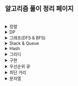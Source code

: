 ## 알고리즘 풀이 정리 페이지


</br>

<details>
  <summary>정렬</summary>

| No. | Title | Site | Level | Review |
|-----|-------|------|-------|--------|
| 8979 | [올림픽](https://www.acmicpc.net/problem/8979) | 백준 | 🥈 S5 | [📝](./sliver/8979_올림픽.md) |
| 10431 | [줄세우기](https://www.acmicpc.net/problem/10431) | 백준 | 🥈 S5 | [📝](./sliver/10431_줄세우기.md) |

</details>

<details>
  <summary>DP</summary>

| No. | Title | Site | Level | Review |
|-----|-------|------|-------|--------|
| 9655 | [돌 게임](https://www.acmicpc.net/problem/9655) | 백준 | 🥈 S5 | [📝](./dp/11726_2xn타일링.md) |
| 2839 | [설탕 배달](https://www.acmicpc.net/problem/2839) | 백준 | 🥈 S4 | [📝](./dp/2839_설탕배달.md) |
| 1463 | [1로 만들기](https://www.acmicpc.net/problem/1463) | 백준 | 🥈 S3 | [📝](./dp/1463_1로%20만들기.md) |
| 11726 | [2xn 타일링](https://www.acmicpc.net/problem/11726) | 백준 | 🥈 S3 | [📝](./dp/11726_2xn타일링.md) |

</details>

<details>
  <summary>그래프(DFS & BFS)</summary>

| No. | Title | Site | Level | Review | Solution |
|-----|-------|------|-------|--------|----------|
| 11724 | [연결요소의 개수](https://www.acmicpc.net/problem/11724) | 백준 | 🥈 S4 | [📝](./sliver/11724_연결요소의개수.md) | DFS |
| 10451 | [순열 사이클](https://www.acmicpc.net/problem/10451) | 백준 | 🥈 S3 | [📝](./sliver/10451_순열사이클.md) | DFS |
| 1260 | [DFS와 BFS](https://www.acmicpc.net/problem/1260) | 백준 | 🥈 S2 | [📝](./sliver/1260_DFS와BFS.md) | DFS & BFS |
| 1389 | [케빈 베이컨의 6단계 법칙](https://www.acmicpc.net/problem/1389) | 백준 | 🥈 S1 | [📝](./sliver/1389_케빈베이컨의6단계법칙.md) | BFS |
| 1697 | [숨바꼭질](https://www.acmicpc.net/problem/1697) | 백준 | 🥈 S1 | [📝](./sliver/1697_숨바꼭질.md) | BFS |
| 2178 | [미로 탐색](https://www.acmicpc.net/problem/2178) | 백준 | 🥈 S1 | [📝](./sliver/2178_미로탐색.md) | BFS |
| 2667 | [단지번호붙이기](https://www.acmicpc.net/problem/2667) | 백준 | 🥈 S1 | [📝](./sliver/2667_단지번호붙이기.md) | DFS |
| 13023 | [ABCDE](https://www.acmicpc.net/problem/13023) | 백준 | 🥇 G5 | [📝](./gold/13023_ABCDE.md) | 백트래킹 |
| 1717 | [집합의 표현](https://www.acmicpc.net/problem/1717) | 백준 | 🥇 G5 | [📝](./gold/1717_집합의표현.md) | Union-Find |
| 13549 | [숨바꼭질3](https://www.acmicpc.net/problem/13549) | 백준 | 🥇 G5 | [📝](./gold/13549_숨바꼭질3.md) | BFS |
| 1068 | [트리](https://www.acmicpc.net/problem/1068) | 백준 | 🥇 G5 | [📝](./gold/1068_트리_dfs.md) | DFS |
| 1707 | [이분 그래프](https://www.acmicpc.net/problem/1707) | 백준 | 🥇 G4 | [📝](./gold/1707_이분그래프_bfs.md) | BFS |
| 1707 | [이분 그래프](https://www.acmicpc.net/problem/1707) | 백준 | 🥇 G4 | [📝](./gold/1707_이분그래프_dfs.md) | DFS |
| 9109 | [DSLR](https://www.acmicpc.net/problem/9109) | 백준 | 🥇 G4 | [📝](./gold/9019.DSLR.md) | BFS |
| 5427 | [불](https://www.acmicpc.net/problem/5427) | 백준 | 🥇 G4 | [📝](./gold/5427_불.md) | BFS |
| 2573 | [빙산](https://www.acmicpc.net/problem/2573) | 백준 | 🥇 G4 | [📝](./gold/2573_빙산.md) | BFS |
| 2636 | [치즈](https://www.acmicpc.net/problem/2636) | 백준 | 🥇 G4 | [📝](./gold/2636_치즈.md) | BFS |
| 3055 | [탈출](https://www.acmicpc.net/problem/3055) | 백준 | 🥇 G4 | [📝](./gold/3055_탈출.md) | BFS |
| 1043 | [거짓말](https://www.acmicpc.net/problem/1043) | 백준 | 🥇 G4 | [📝](./gold/1043_거짓말.md) | DFS |
| 2206 | [벽 부수고 이동하기](https://www.acmicpc.net/problem/2206) | 백준 | 🥇 G3 | [📝](./gold/2206_벽부수고이동하기.md) | BFS |
| 4179 | [불!](https://www.acmicpc.net/problem/4179) | 백준 | 🥇 G3 | [📝](./gold/4179_불!.md) | BFS |
</details>

<details>
  <summary>Stack & Queue</summary>

| No. | Title | Site | Level | Review | Solution |
|-----|-------|------|-------|--------|----------|
| 12605 | [단어순서 뒤집기](https://www.acmicpc.net/problem/12605) | 백준 | 🥉 B2 | [📝](./bronze/12605_단어순서뒤집기.md) | Stack |
| 10773 | [제로](https://www.acmicpc.net/problem/10773) | 백준 | 🥈 S4 | [📝](./sliver/10773_제로.md) | Stack |
| 10845 | [큐](https://www.acmicpc.net/problem/10845) | 백준 | 🥈 S4 | [📝](./sliver/10845_큐.md) | Queue |
| 9012 | [괄호](https://www.acmicpc.net/problem/9012) | 백준 | 🥈 S4 | [📝](./sliver/9012_괄호.md) | Stack |
| 28278 | [스택 2](https://www.acmicpc.net/problem/28278) | 백준 | 🥈 S4 | [📝](./sliver/28278_스택2.md) | Stack |
| 1406 | [에디터](https://www.acmicpc.net/problem/1406) | 백준 | 🥈 S2 | [📝](./sliver/1406_에디터.md) | Stack |

</details>

<details>
  <summary>Hash</summary>

| No. | Title | Site | Level | Review |
|-----|-------|------|-------|--------|
| 11723 | [집합](https://www.acmicpc.net/problem/11723) | 백준 | 🥈 S3 | [📝](./sliver/11723_집합.md) |

</details>

<details>
  <summary>그리디</summary>

| No. | Title | Site | Level | Review |
|-----|-------|------|-------|--------|
| 1541 | [잃어버린 괄호](https://www.acmicpc.net/problem/1541) | 백준 | 🥈 S2 | [📝](./sliver/1541_잃어버린괄호.md) |
| 1931 | [회의실 배정](https://www.acmicpc.net/problem/1931) | 백준 | 🥇 G5 | [📝](./gold/1931_회의실배정.md) |

</details>

<details>
  <summary>구현</summary>

| No. | Title | Site | Level | Review |
|-----|-------|------|-------|--------|
| 15964 | [이상한 기호](https://www.acmicpc.net/problem/15964) | 백준 | 🥉 B5 | [📝](./bronze/15964_이상한기호.md) |
| 15953 | [상금 헌터](https://www.acmicpc.net/problem/15953) | 백준 | 🥉 B5 | [📝](./bronze/15953_상금헌터.md) |
| 2747 | [피보나치 수](https://www.acmicpc.net/problem/2747) | 백준 | 🥉 B2 | [📝](./bronze/2747_피보나치수.md) |
| 10539 | [수빈이와 수열](https://www.acmicpc.net/problem/10539) | 백준 | 🥉 B2 | [📝](./bronze/10539_수빈이와수열.md) |
| 15969 | [행복](https://www.acmicpc.net/problem/15969) | 백준 | 🥉 B2 | [📝](./bronze/15969_행복.md) |
| 1924 | [2007년](https://www.acmicpc.net/problem/1924) | 백준 | 🥉 B1 | [📝](./bronze/1924_2007년.md) |
| 2331 | [반복수열](https://www.acmicpc.net/problem/2331) | 백준 | 🥈 S4 | [📝](./sliver/2331_반복수열.md) |
| 3190 | [뱀](https://www.acmicpc.net/problem/3190) | 백준 | 🥇 G4 | [📝](./gold/3190_뱀.md) |

</details>

<details>
  <summary>우선순위 큐</summary>

| No. | Title | Site | Level | Review |
|-----|-------|------|-------|--------|
| 1655 | [가운데를 말해요](https://www.acmicpc.net/problem/1655) | 백준 | 🥇 G2  | [📝](./gold/1655_가운데를말해요.md) |

</details>


<details>
  <summary>최단 거리</summary>

| No. | Title | Site | Level | Review | Solution |
|-----|-------|------|-------|--------|----------|
| 1504 | [특정한 최단 경로](https://www.acmicpc.net/problem/1504) | 백준 | 🥇 G4  | [📝](./gold/1504_특정한최단경로.md) | 플로이드 워셜 |

</details>

<details>
  <summary>문자열</summary>

[ 문자열 리드미 📝](./bronze/문자열.md)

</details>
